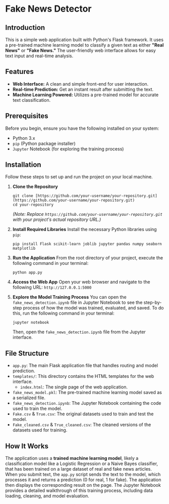 # Fake News Detector

## Introduction
This is a simple web application built with Python's Flask framework. It uses a pre-trained machine learning model to classify a given text as either **"Real News"** or **"Fake News."** The user-friendly web interface allows for easy text input and real-time analysis.

## Features
* **Web Interface:** A clean and simple front-end for user interaction.
* **Real-time Prediction:** Get an instant result after submitting the text.
* **Machine Learning Powered:** Utilizes a pre-trained model for accurate text classification.

## Prerequisites
Before you begin, ensure you have the following installed on your system:
* Python 3.x
* `pip` (Python package installer)
* `Jupyter` Notebook (for exploring the training process)

## Installation
Follow these steps to set up and run the project on your local machine.

1.  **Clone the Repository**
    ```
    git clone [https://github.com/your-username/your-repository.git](https://github.com/your-username/your-repository.git)
    cd your-repository
    ```
    *(Note: Replace `https://github.com/your-username/your-repository.git` with your project's actual repository URL.)*

2.  **Install Required Libraries**
    Install the necessary Python libraries using `pip`:
    ```
    pip install Flask scikit-learn joblib jupyter pandas numpy seaborn matplotlib
    ```

3.  **Run the Application**
    From the root directory of your project, execute the following command in your terminal:
    ```
    python app.py
    ```

4.  **Access the Web App**
    Open your web browser and navigate to the following URL:
    `http://127.0.0.1:5000`

5.  **Explore the Model Training Process**
    You can open the `fake_news_detection.ipynb` file in Jupyter Notebook to see the step-by-step process of how the model was trained, evaluated, and saved. To do this, run the following command in your terminal:
    ```
    jupyter notebook
    ```
    Then, open the `fake_news_detection.ipynb` file from the Jupyter interface.

## File Structure
* `app.py`: The main Flask application file that handles routing and model prediction.
* `templates/`: This directory contains the HTML templates for the web interface.
    * `index.html`: The single page of the web application.
* `fake_news_model.pkl`: The pre-trained machine learning model saved as a serialized file.
* `fake_news_detection.ipynb`: The Jupyter Notebook containing the code used to train the model.
* `Fake.csv` & `True.csv`: The original datasets used to train and test the model.
* `Fake_cleaned.csv` & `True_cleaned.csv`: The cleaned versions of the datasets used for training.

## How It Works
The application uses a **trained machine learning model**, likely a classification model like a Logistic Regression or a Naive Bayes classifier, that has been trained on a large dataset of real and fake news articles. When you submit text, the `app.py` script sends the text to the model, which processes it and returns a prediction (0 for real, 1 for fake). The application then displays the corresponding result on the page. The Jupyter Notebook provides a detailed walkthrough of this training process, including data loading, cleaning, and model evaluation.
